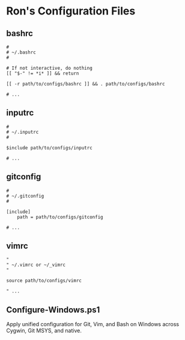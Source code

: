 Ron's Configuration Files
=========================


bashrc
------

    #
    # ~/.bashrc
    #

    # If not interactive, do nothing
    [[ "$-" != *i* ]] && return

    [[ -r path/to/configs/bashrc ]] && . path/to/configs/bashrc

    # ...


inputrc
-------

    #
    # ~/.inputrc
    #

    $include path/to/configs/inputrc

    # ...


gitconfig
---------

    #
    # ~/.gitconfig
    #

    [include]
        path = path/to/configs/gitconfig

    # ...


vimrc
-----

    "
    " ~/.vimrc or ~/_vimrc
    "

    source path/to/configs/vimrc

    " ...


Configure-Windows.ps1
---------------------

Apply unified configuration for Git, Vim, and Bash on Windows across Cygwin, Git MSYS, and native.

